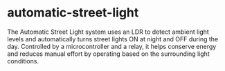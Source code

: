 # automatic-street-light
The Automatic Street Light system uses an LDR to detect ambient light levels and automatically turns street lights ON at night and OFF during the day. Controlled by a microcontroller and a relay, it helps conserve energy and reduces manual effort by operating based on the surrounding light conditions.
